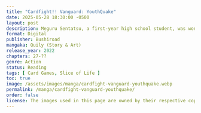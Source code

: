 ```yaml
---
title: "Cardfight!! Vanguard: YouthQuake"
date: 2025-05-28 18:30:00 -0500
layout: post
description: Meguru Sentatsu, a first-year high school student, was wondering whether or not to continue playing Vanguard when his childhood friends and classmates are starting to quit. One day, the master of his favorite café takes him to a fight with his grandfather, Sanzou Kuranaga. Through the fight, Sanzou asks him a question, which leads him to look into his own mind, and is naturally led to the answer.
format: Digital
publisher: Bushiroad
mangaka: Quily (Story & Art)
release_year: 2022
chapters: 27-??
genre: Action
status: Reading
tags: [ Card Games, Slice of Life ]
toc: true
image: /assets/images/manga/cardfight-vanguard-youthquake.webp
permalink: /manga/cardfight-vanguard-youthquake/
order: false
license: The images used in this page are owned by their respective copyright owners. All rights reserved. 
---
```

